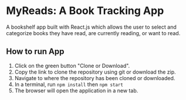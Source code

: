 # MyReads: A Book Tracking App

A bookshelf app built with React.js which allows the user to select and categorize books they have read, are currently reading, or want to read.

## How to run App

1.  Click on the green button "Clone or Download".
2.  Copy the link to clone the repository using git or download the zip.
3.  Navigate to where the repository has been cloned or downloaded.
4.  In a terminal, run `npm install` then `npm start`
5.  The browser will open the application in a new tab.
